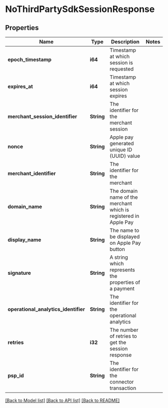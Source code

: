 # NoThirdPartySdkSessionResponse

## Properties

Name | Type | Description | Notes
------------ | ------------- | ------------- | -------------
**epoch_timestamp** | **i64** | Timestamp at which session is requested | 
**expires_at** | **i64** | Timestamp at which session expires | 
**merchant_session_identifier** | **String** | The identifier for the merchant session | 
**nonce** | **String** | Apple pay generated unique ID (UUID) value | 
**merchant_identifier** | **String** | The identifier for the merchant | 
**domain_name** | **String** | The domain name of the merchant which is registered in Apple Pay | 
**display_name** | **String** | The name to be displayed on Apple Pay button | 
**signature** | **String** | A string which represents the properties of a payment | 
**operational_analytics_identifier** | **String** | The identifier for the operational analytics | 
**retries** | **i32** | The number of retries to get the session response | 
**psp_id** | **String** | The identifier for the connector transaction | 

[[Back to Model list]](../README.md#documentation-for-models) [[Back to API list]](../README.md#documentation-for-api-endpoints) [[Back to README]](../README.md)


